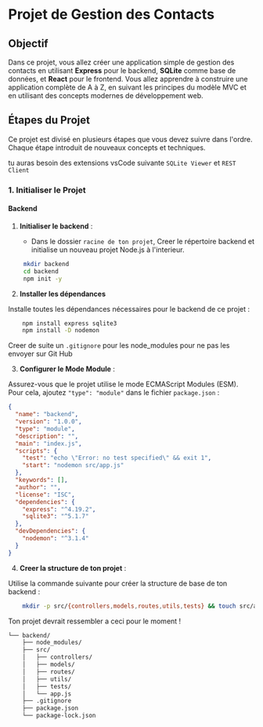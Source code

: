 # Projet de Gestion des Contacts

## Objectif

Dans ce projet, vous allez créer une application simple de gestion des contacts en utilisant **Express** pour le backend, **SQLite** comme base de données, et **React** pour le frontend. Vous allez apprendre à construire une application complète de A à Z, en suivant les principes du modèle MVC et en utilisant des concepts modernes de développement web.

## Étapes du Projet

Ce projet est divisé en plusieurs étapes que vous devez suivre dans l'ordre. Chaque étape introduit de nouveaux concepts et techniques.

tu auras besoin des extensions vsCode suivante `SQLite Viewer` et `REST Client`

### 1. Initialiser le Projet

#### Backend

1. **Initialiser le backend** :
   - Dans le dossier `racine de ton projet`, Creer le répertoire backend et initialise un nouveau projet Node.js à l'interieur.

   ```bash
    mkdir backend
    cd backend
    npm init -y
   ```

2. **Installer les dépendances**

Installe toutes les dépendances nécessaires pour le backend de ce projet :

```bash
    npm install express sqlite3
    npm install -D nodemon
```

Creer de suite un `.gitignore` pour les node_modules pour ne pas les envoyer sur Git Hub

3. **Configurer le Mode Module** :

Assurez-vous que le projet utilise le mode ECMAScript Modules (ESM). Pour cela, ajoutez `"type": "module"` dans le fichier `package.json` :

```json
{
  "name": "backend",
  "version": "1.0.0",
  "type": "module",
  "description": "",
  "main": "index.js",
  "scripts": {
    "test": "echo \"Error: no test specified\" && exit 1",
    "start": "nodemon src/app.js"
  },
  "keywords": [],
  "author": "",
  "license": "ISC",
  "dependencies": {
    "express": "^4.19.2",
    "sqlite3": "^5.1.7"
  },
  "devDependencies": {
    "nodemon": "^3.1.4"
  }
}
```

4. **Creer la structure de ton projet** :

Utilise la commande suivante pour créer la structure de base de ton backend :


```bash
    mkdir -p src/{controllers,models,routes,utils,tests} && touch src/app.js
```

Ton projet devrait ressembler a ceci pour le moment ! 

```bash
└── backend/
    ├── node_modules/
    ├── src/
    │   ├── controllers/ 
    │   ├── models/       
    │   ├── routes/   
    │   ├── utils/         
    │   ├── tests/        
    │   └── app.js    
    ├── .gitignore               
    ├── package.json
    └── package-lock.json
```

